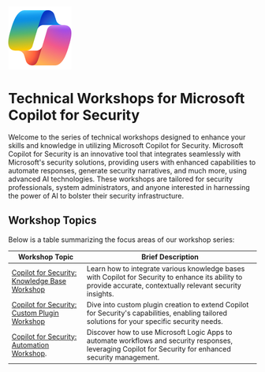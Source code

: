 ![Copilot for Security Overview](https://github.com/Azure/Copilot-For-Security/blob/main/Images/ic_fluent_copilot_64_64%402x.png)

# Technical Workshops for Microsoft Copilot for Security

Welcome to the series of technical workshops designed to enhance your skills and knowledge in utilizing Microsoft Copilot for Security. Microsoft Copilot for Security is an innovative tool that integrates seamlessly with Microsoft's security solutions, providing users with enhanced capabilities to automate responses, generate security narratives, and much more, using advanced AI technologies. These workshops are tailored for security professionals, system administrators, and anyone interested in harnessing the power of AI to bolster their security infrastructure.

## Workshop Topics

Below is a table summarizing the focus areas of our workshop series:

| Workshop Topic                                      | Brief Description                                                                                                                                 |
|-----------------------------------------------------|---------------------------------------------------------------------------------------------------------------------------------------------------|
|[Copilot for Security: Knowledge Base Workshop](https://github.com/Azure/Copilot-For-Security/tree/main/Technical%20Workshops/Knowledge%20base%20Workshop)| Learn how to integrate various knowledge bases with Copilot for Security to enhance its ability to provide accurate, contextually relevant security insights. |
| [Copilot for Security: Custom Plugin Workshop](https://github.com/Azure/Copilot-For-Security/tree/main/Technical%20Workshops/Custom%20Plugin%20Workshop)| Dive into custom plugin creation to extend Copilot for Security's capabilities, enabling tailored solutions for your specific security needs.      |
|[Copilot for Security: Automation Workshop](https://github.com/Azure/Copilot-For-Security/tree/main/Technical%20Workshops/Automation%20Workshop).| Discover how to use Microsoft Logic Apps to automate workflows and security responses, leveraging Copilot for Security for enhanced security management. |

